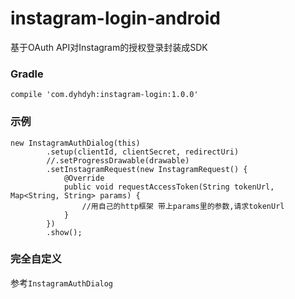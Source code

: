 # instagram-login-android
基于OAuth API对Instagram的授权登录封装成SDK

###  Gradle
```
compile 'com.dyhdyh:instagram-login:1.0.0'
```


###  示例
```
new InstagramAuthDialog(this)
        .setup(clientId, clientSecret, redirectUri)
        //.setProgressDrawable(drawable)
        .setInstagramRequest(new InstagramRequest() {
            @Override
            public void requestAccessToken(String tokenUrl, Map<String, String> params) {
                //用自己的http框架 带上params里的参数,请求tokenUrl
            }
        })
        .show();
```


###  完全自定义
参考`InstagramAuthDialog`

